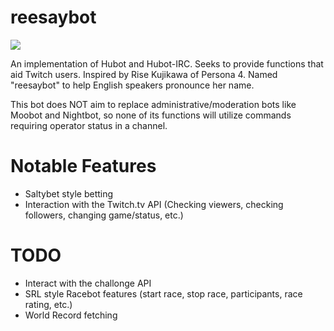 reesaybot
=========
![](http://sega-addicts.com/wp-content/uploads/2014/04/20140416-195909_2105128-rise_kujikawa.jpg)

An implementation of Hubot and Hubot-IRC. Seeks to provide functions that aid Twitch users. Inspired by Rise Kujikawa of Persona 4. Named "reesaybot" to help English speakers pronounce her name.

This bot does NOT aim to replace administrative/moderation bots like Moobot and Nightbot, so none of its functions will utilize commands requiring operator status in a channel. 

Notable Features
=========
* Saltybet style betting
* Interaction with the Twitch.tv API (Checking viewers, checking followers, changing game/status, etc.)

TODO
=========
* Interact with the challonge API
* SRL style Racebot features (start race, stop race, participants, race rating, etc.)
* World Record fetching
